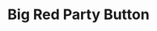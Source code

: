 ---
layout: project
title: Big Red Party Button
permalink: /projects/bigredpartybutton/
directlink: true
subhead: Internet connected photobooth, 2007&ndash;Present
link: http://bigredpartybutton.com
image: bigredpartybutton.jpg
excerpt: <p>Minnesota Public Radio News is one of the nation’s most successful public radio franchises. It needed a substantial overhaul of it’s website to match it’s large digital-only reporting efforts while still keeping audio listening a first-class experience.</p> <p>This is a responsive website in the truest sense of the word; it’s designed to be fast and to look good and work well on all screen sizes.</p> 

---